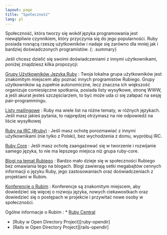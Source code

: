 ```yaml
---
layout: page
title: "Społeczność"
lang: pl
---
```


Społeczność, która tworzy się wokół języka programowania jest
niewątpliwie czynnikiem, który przyczynia się do jego popularności. Ruby
posiada rosnącą rzeszę użytkowników i nadaje się zarówno dla mniej jak i
bardziej doświadczonych programistów.
{: .summary}

Jeśli chcesz dzielić się swoimi doświadczeniami z innymi użytkownikami,
poniżej znajdziesz kilka propozycji:

[Grupy Użytkowników Języka Ruby](user-groups/)
: Twoja lokalna grupa użytkowników jest znakomitym miejscem aby poznać
  innych programistów Rubiego. Grupy użytkowników są zupełnie
  autonomiczne, lecz znaczna ich większość organizuje comiesięczne
  spotkania, posiada listy wysyłkowe, stronę WWW, a jeśli akurat jesteś
  szczęściarzem, to być może uda ci się załapać na sesję
  pair-programmingu.

[Listy mailingowe](mailing-lists/)
: Ruby ma wiele list na różne tematy, w różnych językach. Jeśli masz
  jakieś pytania, to najprędzej otrzymasz na nie odpowiedź na liście
  wysyłkowej

[Ruby na IRC (#ruby)](https://web.libera.chat/#ruby)
: Jeśli masz ochotę porozmawiać z innymi użytkownikami (nie tylko z
  Polski), bez wychodzenia z domu, wypróbuj IRC.

[Ruby Core](/en/community/ruby-core/)
: Jeśli masz ochotę zaangażować się w tworzenie i rozwijanie samego
  języka, to nie ma lepszego miejsca niż grupa ruby-core.

[Blogi na temat Rubiego](weblogs/)
: Bardzo mało dzieje się w społeczności Rubiego bez omawiania tego na
  blogach. Blogi zawierają setki megabajtów cennych informacji o języku Ruby,
  jego zastosowaniach oraz doświadczeniach z projektami w Rubim.

[Konferencje o Rubim](/en/community/conferences/)
: Konferencje są znakomitym miejscem, aby dowiedzieć się więcej o
  rozwoju języka, nowych ciekawostkach oraz dowiedzieć się o postępach w
  projekcie i przywitać nowe osoby w społeczności.

Ogólne informacje o Rubim
: * [Ruby Central][ruby-central]
  * [Ruby w Open Directory Project][ruby-opendir]
  * [Rails w Open Directory Project][rails-opendir]

[ruby-central]: http://rubycentral.org/
[6]: http://forum.rubyonrails.pl/
